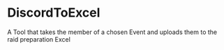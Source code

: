 # DiscordToExcel
A Tool that takes the member of a chosen Event and uploads them to the raid preparation Excel 

